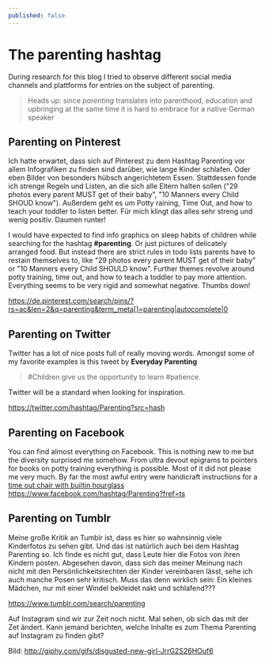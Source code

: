```yaml
---
published: false
---
```


# The parenting hashtag

During research for this blog I tried to observe different social media channels and plattforms for entries on the subject of parenting.

> Heads up: since *parenting* translates into parenthood, education and upbringing at the same time it is hard to embrace for a native German speaker

## Parenting on Pinterest

Ich hatte erwartet, dass sich auf Pinterest zu dem Hashtag Parenting vor allem Infografiken zu finden sind darüber, wie lange
Kinder schlafen. Oder eben Bilder von besonders hübsch angerichtetem Essen. Stattdessen fonde ich strenge Regeln und Listen, an
die sich alle Eltern halten sollen ("29 photos every parent MUST get of their baby", "10 Manners every Child SHOUD know").
Außerdem geht es um Potty raining, Time Out, and how to teach your toddler to listen better. Für mich klingt das alles sehr
streng und wenig positiv. Daumen runter!

I would have expected to find info graphics on sleep habits of children while searching for the hashtag **#parenting**. Or just pictures of delicately arranged food. But instead there are strict rules in todo lists parents have to restain themselves to, like "29 photos every parent MUST get of their baby" or "10 Manners every Child SHOULD know". Further themes revolve around potty training, time out, and how to teach a toddler to pay more attention. Everything seems to be very rigid and somewhat negative. Thumbs down!

https://de.pinterest.com/search/pins/?rs=ac&len=2&q=parenting&term_meta[]=parenting|autocomplete|0

## Parenting on Twitter

Twitter has a lot of nice posts full of really moving words. Amongst some of my favorite examples is this tweet by **Everyday Parenting**

> #Children give us the opportunity to learn #patience.

Twitter will be a standard when looking for inspiration.

https://twitter.com/hashtag/Parenting?src=hash

## Parenting on Facebook

You can find almost everything on Facebook. This is nothing new to me but the diversity surprised me somehow. From ultra devout epigrams to pointers for books on potty training everything is possible. Most of it did not please me very much. By far the most awful entry were handicraft instructions for a [time out chair with builtin hourglass](https://www.facebook.com/TheWHOot1/photos/a.593976437312442.1073741828.106336549409769/896398203736929/?type=1&fref=nf "Time Out Chair")
https://www.facebook.com/hashtag/Parenting?fref=ts

## Parenting on Tumblr

Meine große Kritik an Tumblr ist, dass es hier so wahnsinnig viele Kinderfotos zu sehen gibt. Und das ist natürlich auch bei
dem Hashtag Parenting so. Ich finde es nicht gut, dass Leute hier die Fotos von ihren Kindern posten. Abgesehen davon, dass
sich das meiner Meinung nach nicht mit den Persönlichkeitsrechten der Kinder vereinbaren lässt, sehe ich auch manche Posen sehr
kritisch. Muss das denn wirklich sein: Ein kleines Mädchen, nur mit einer Windel bekleidet nakt und schlafend???

https://www.tumblr.com/search/parenting

Auf Instagram sind wir zur Zeit noch nicht. Mal sehen, ob sich das mit der Zet ändert. Kann jemand berichten, welche Inhalte es
zum Thema Parenting auf Instagram zu finden gibt?

Bild: http://giphy.com/gifs/disgusted-new-girl-JrrG2S26HOuf6
